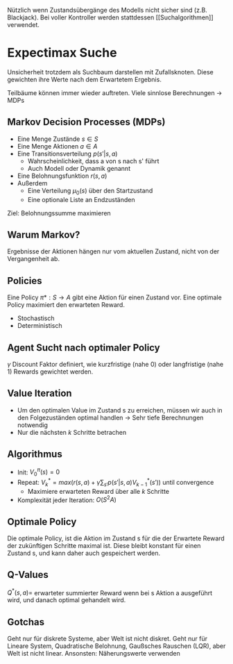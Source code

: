 Nützlich wenn Zustandsübergänge des Modells nicht sicher sind (z.B. Blackjack). Bei voller Kontroller werden stattdessen [[Suchalgorithmen]] verwendet.


# Expectimax Suche
Unsicherheit trotzdem als Suchbaum darstellen mit Zufallsknoten. Diese gewichten ihre Werte nach dem Erwartetem Ergebnis.

Teilbäume können immer wieder auftreten. Viele sinnlose Berechnungen -> MDPs

## Markov Decision Processes (MDPs)
- Eine Menge Zustände $s \in S$
- Eine Menge Aktionen $a \in A$
- Eine Transitionsverteilung $p(s'|s,a)$
	- Wahrscheinlichkeit, dass a von s nach s' führt
	- Auch Modell oder Dynamik genannt
- Eine Belohnungsfunktion $r(s,a)$
- Außerdem
	- Eine Verteilung $\mu_0(s)$ über den Startzustand
	- Eine optionale Liste an Endzuständen

Ziel: Belohnungssumme maximieren

## Warum Markov?
Ergebnisse der Aktionen hängen nur vom aktuellen Zustand, nicht von der Vergangenheit ab.

## Policies
Eine Policy $\pi*: S \to A$ gibt eine Aktion für einen Zustand vor. Eine optimale Policy maximiert den erwarteten Reward.

- Stochastisch
- Deterministisch

## Agent Sucht nach optimaler Policy
$\gamma$ Discount Faktor definiert, wie kurzfristige (nahe 0) oder langfristige (nahe 1) Rewards gewichtet werden.

## Value Iteration
- Um den optimalen Value im Zustand s zu erreichen, müssen wir auch in den Folgezuständen optimal handlen -> Sehr tiefe Berechnungen notwendig
- Nur die nächsten $k$ Schritte betrachen

## Algorithmus
- Init: $V_0^\pi(s) = 0$
- Repeat: $V_k^* = max(r(s,a) + \gamma \sum_{s'} p(s'|s,a) V_{k-1}^*(s'))$ until convergence
	- Maximiere erwarteten Reward über alle $k$ Schritte
- Komplexität jeder Iteration: $O(S^2A)$

## Optimale Policy
Die optimale Policy, ist die Aktion im Zustand s für die der Erwartete Reward der zukünftigen Schritte maximal ist. Diese bleibt konstant für einen Zustand s, und kann daher auch gespeichert werden.

## Q-Values
$Q^*(s,a) =$ erwarteter summierter Reward wenn bei s Aktion a ausgeführt wird, und danach optimal gehandelt wird.

## Gotchas
Geht nur für diskrete Systeme, aber Welt ist nicht diskret.
Geht nur für Lineare System, Quadratische Belohnung, Gaußsches Rauschen (LQR), aber Welt ist nicht linear.
Ansonsten: Näherungswerte verwenden